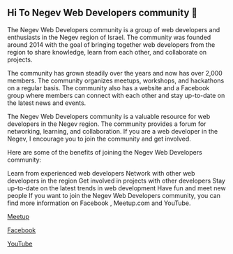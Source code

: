 ## Hi To Negev Web Developers community  👋

The Negev Web Developers community is a group of web developers and enthusiasts in the Negev region of Israel. 
The community was founded around 2014 with the goal of bringing together web developers from the region to share knowledge, learn from each other, and collaborate on projects.

The community has grown steadily over the years and now has over 2,000 members. The community organizes meetups, workshops, and hackathons on a regular basis. The community also has a website and a Facebook group where members can connect with each other and stay up-to-date on the latest news and events.

The Negev Web Developers community is a valuable resource for web developers in the Negev region. The community provides a forum for networking, learning, and collaboration. If you are a web developer in the Negev, I encourage you to join the community and get involved.

Here are some of the benefits of joining the Negev Web Developers community:

Learn from experienced web developers
Network with other web developers in the region
Get involved in projects with other developers
Stay up-to-date on the latest trends in web development
Have fun and meet new people
If you want to join the Negev Web Developers community, you can find more information on Facebook , Meetup.com  and YouTube.

[Meetup](https://www.meetup.com/negevdev/)

[Facebook](https://www.facebook.com/groups/145321082797079)

[YouTube](https://www.youtube.com/@negevDev)



<!--

**Here are some ideas to get you started:**

🙋‍♀️ A short introduction - what is your organization all about?
🌈 Contribution guidelines - how can the community get involved?
👩‍💻 Useful resources - where can the community find your docs? Is there anything else the community should know?
🍿 Fun facts - what does your team eat for breakfast?
🧙 Remember, you can do mighty things with the power of [Markdown](https://docs.github.com/github/writing-on-github/getting-started-with-writing-and-formatting-on-github/basic-writing-and-formatting-syntax)
-->
